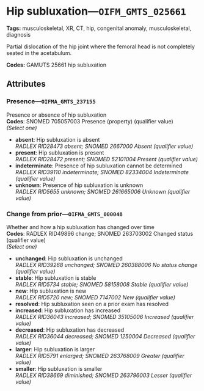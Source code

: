 # Hip subluxation—`OIFM_GMTS_025661`

**Tags:** musculoskeletal, XR, CT, hip, congenital anomaly, musculoskeletal, diagnosis

Partial dislocation of the hip joint where the femoral head is not completely seated in the acetabulum.

**Codes:** GAMUTS 25661 hip subluxation

## Attributes

### Presence—`OIFMA_GMTS_237155`

Presence or absence of hip subluxation  
**Codes**: SNOMED 705057003 Presence (property) (qualifier value)  
*(Select one)*

- **absent**: Hip subluxation is absent  
_RADLEX RID28473 absent; SNOMED 2667000 Absent (qualifier value)_
- **present**: Hip subluxation is present  
_RADLEX RID28472 present; SNOMED 52101004 Present (qualifier value)_
- **indeterminate**: Presence of hip subluxation cannot be determined  
_RADLEX RID39110 indeterminate; SNOMED 82334004 Indeterminate (qualifier value)_
- **unknown**: Presence of hip subluxation is unknown  
_RADLEX RID5655 unknown; SNOMED 261665006 Unknown (qualifier value)_

### Change from prior—`OIFMA_GMTS_000048`

Whether and how a hip subluxation has changed over time  
**Codes**: RADLEX RID49896 change; SNOMED 263703002 Changed status (qualifier value)  
*(Select one)*

- **unchanged**: Hip subluxation is unchanged  
_RADLEX RID39268 unchanged; SNOMED 260388006 No status change (qualifier value)_
- **stable**: Hip subluxation is stable  
_RADLEX RID5734 stable; SNOMED 58158008 Stable (qualifier value)_
- **new**: Hip subluxation is new  
_RADLEX RID5720 new; SNOMED 7147002 New (qualifier value)_
- **resolved**: Hip subluxation seen on a prior exam has resolved  
- **increased**: Hip subluxation has increased  
_RADLEX RID36043 increased; SNOMED 35105006 Increased (qualifier value)_
- **decreased**: Hip subluxation has decreased  
_RADLEX RID36044 decreased; SNOMED 1250004 Decreased (qualifier value)_
- **larger**: Hip subluxation is larger  
_RADLEX RID5791 enlarged; SNOMED 263768009 Greater (qualifier value)_
- **smaller**: Hip subluxation is smaller  
_RADLEX RID38669 diminished; SNOMED 263796003 Lesser (qualifier value)_